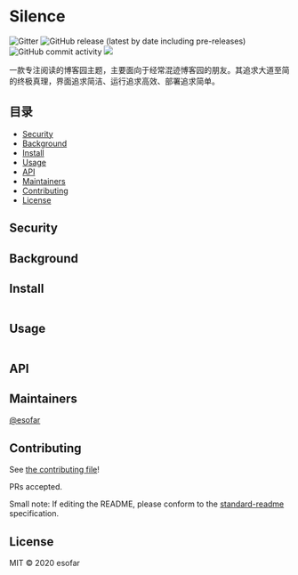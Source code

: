 # Silence
![Gitter](https://img.shields.io/gitter/room/esofar/cnblogs-theme-silence?style=flat-square)
![GitHub release (latest by date including pre-releases)](https://img.shields.io/github/v/release/esofar/cnblogs-theme-silence?include_prereleases&style=flat-square)
![GitHub commit activity](https://img.shields.io/github/commit-activity/m/esofar/cnblogs-theme-silence?style=flat-square)
[![](https://data.jsdelivr.com/v1/package/gh/esofar/cnblogs-theme-silence/badge)](https://www.jsdelivr.com/package/gh/esofar/cnblogs-theme-silence)



一款专注阅读的博客园主题，主要面向于经常混迹博客园的朋友。其追求大道至简的终极真理，界面追求简洁、运行追求高效、部署追求简单。

## 目录

- [Security](#security)
- [Background](#background)
- [Install](#install)
- [Usage](#usage)
- [API](#api)
- [Maintainers](#maintainers)
- [Contributing](#contributing)
- [License](#license)

## Security

## Background

## Install

```
```

## Usage

```
```

## API

## Maintainers

[@esofar](https://github.com/esofar)

## Contributing

See [the contributing file](contributing.md)!

PRs accepted.

Small note: If editing the README, please conform to the [standard-readme](https://github.com/RichardLitt/standard-readme) specification.

## License

MIT © 2020 esofar
